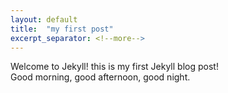 ```yaml
---
layout: default
title:  "my first post"
excerpt_separator: <!--more-->
---
```


Welcome to Jekyll! this is my first Jekyll blog post!  
Good morning, good afternoon, good night.  
<!--more-->
